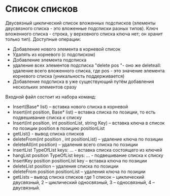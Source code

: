 # Список списков 

Двусвязный циклический список вложенных подсписков (элементы двусвязного списка - это вложенные подсписки разных типов). Ключ вложенного списка - строка, у верховного списка ключа нет; он хранит только тип). Доступные операции:
- Добавление нового элемента в корневой список 
- Удалять из корневого (с подсписком)
- Добавление элемента подсписка
- удаление всех элементов подсписка "delete pos "- оно же deleteall: удаление всего вложенного списка, где  pos - это значение элемента корневого списка (уникальность поддерживается)
- Добавление подсписка в уже существующий путём добавления нескольких элементов сразу

Входной файл состоит из набора команд:
- Insert(Base* list) – вставка нового списка в корневой
- Insert(int position, Base* list) – вставка списка по позиции, то есть подвешивание списка к списку
- Insert(int position, int positionList, string Key) – вставка ключа в список по позиции position в позицию positionList
- getList() - вывод списка списков
- deleteFrom(int position , int positionList) – удаление ключа по позиции
- deleteAll(int position) – удаления всего списка по позиции
- insertList TypeOfList keys: … - вставка списка состоящего из ключей
- hangList position TypeOfList keys: … - подвешивание списка к списку
- InsertKey position positionList key – вставка ключа по позиции
- deleteList position – удаления списка по позиции
- deleteFrom position positionList – удаления ключа по позиции
- getLists – вывод списка списков
где 1 список – циклический двусвязный, 2 – циклический односвязный, 3 – односвязный, 4 – двусвязный.
